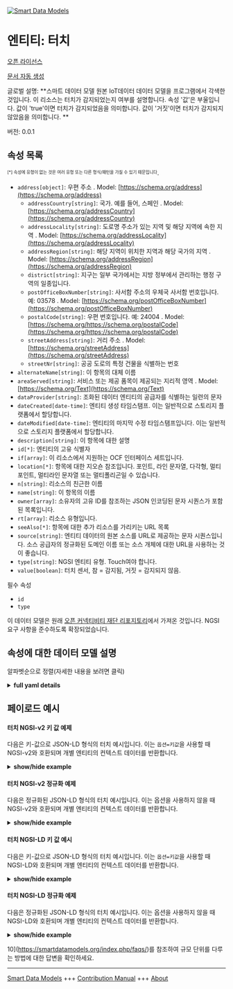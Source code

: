 <!-- 10-Header -->    
[![Smart Data Models](https://smartdatamodels.org/wp-content/uploads/2022/01/SmartDataModels_logo.png "Logo")](https://smartdatamodels.org)    
엔티티: 터치    
=======<!-- /10-Header -->    
<!-- 15-License -->    
[오픈 라이선스](https://github.com/smart-data-models//dataModel.OCF/blob/master/Touch/LICENSE.md)    
[문서 자동 생성](https://docs.google.com/presentation/d/e/2PACX-1vTs-Ng5dIAwkg91oTTUdt8ua7woBXhPnwavZ0FxgR8BsAI_Ek3C5q97Nd94HS8KhP-r_quD4H0fgyt3/pub?start=false&loop=false&delayms=3000#slide=id.gb715ace035_0_60)    
<!-- /15-License -->    
<!-- 20-Description -->    
글로벌 설명: **스마트 데이터 모델 원본 IoT데이터 데이터 모델을 프로그램에서 각색한 것입니다. 이 리소스는 터치가 감지되었는지 여부를 설명합니다. 속성 '값'은 부울입니다. 값이 'true'이면 터치가 감지되었음을 의미합니다. 값이 '거짓'이면 터치가 감지되지 않았음을 의미합니다. **    
버전: 0.0.1    
<!-- /20-Description -->    
<!-- 30-PropertiesList -->    
## 속성 목록    
<sup><sub>[*] 속성에 유형이 없는 것은 여러 유형 또는 다른 형식/패턴을 가질 수 있기 때문입니다</sub></sup>.    
- `address[object]`: 우편 주소  . Model: [https://schema.org/address](https://schema.org/address)	- `addressCountry[string]`: 국가. 예를 들어, 스페인  . Model: [https://schema.org/addressCountry](https://schema.org/addressCountry)    
	- `addressLocality[string]`: 도로명 주소가 있는 지역 및 해당 지역에 속한 지역  . Model: [https://schema.org/addressLocality](https://schema.org/addressLocality)    
	- `addressRegion[string]`: 해당 지역이 위치한 지역과 해당 국가의 지역  . Model: [https://schema.org/addressRegion](https://schema.org/addressRegion)    
	- `district[string]`: 지구는 일부 국가에서는 지방 정부에서 관리하는 행정 구역의 일종입니다.      
	- `postOfficeBoxNumber[string]`: 사서함 주소의 우체국 사서함 번호입니다. 예: 03578  . Model: [https://schema.org/postOfficeBoxNumber](https://schema.org/postOfficeBoxNumber)    
	- `postalCode[string]`: 우편 번호입니다. 예: 24004  . Model: [https://schema.org/https://schema.org/postalCode](https://schema.org/https://schema.org/postalCode)    
	- `streetAddress[string]`: 거리 주소  . Model: [https://schema.org/streetAddress](https://schema.org/streetAddress)    
	- `streetNr[string]`: 공공 도로의 특정 건물을 식별하는 번호      
- `alternateName[string]`: 이 항목의 대체 이름  - `areaServed[string]`: 서비스 또는 제공 품목이 제공되는 지리적 영역  . Model: [https://schema.org/Text](https://schema.org/Text)- `dataProvider[string]`: 조화된 데이터 엔티티의 공급자를 식별하는 일련의 문자  - `dateCreated[date-time]`: 엔티티 생성 타임스탬프. 이는 일반적으로 스토리지 플랫폼에서 할당합니다.  - `dateModified[date-time]`: 엔티티의 마지막 수정 타임스탬프입니다. 이는 일반적으로 스토리지 플랫폼에서 할당합니다.  - `description[string]`: 이 항목에 대한 설명  - `id[*]`: 엔티티의 고유 식별자  - `if[array]`: 이 리소스에서 지원하는 OCF 인터페이스 세트입니다.  - `location[*]`: 항목에 대한 지오숀 참조입니다. 포인트, 라인 문자열, 다각형, 멀티포인트, 멀티라인 문자열 또는 멀티폴리곤일 수 있습니다.  - `n[string]`: 리소스의 친근한 이름  - `name[string]`: 이 항목의 이름  - `owner[array]`: 소유자의 고유 ID를 참조하는 JSON 인코딩된 문자 시퀀스가 포함된 목록입니다.  - `rt[array]`: 리소스 유형입니다.  - `seeAlso[*]`: 항목에 대한 추가 리소스를 가리키는 URL 목록  - `source[string]`: 엔티티 데이터의 원본 소스를 URL로 제공하는 문자 시퀀스입니다. 소스 공급자의 정규화된 도메인 이름 또는 소스 개체에 대한 URL을 사용하는 것이 좋습니다.  - `type[string]`: NGSI 엔티티 유형. Touch여야 합니다.  - `value[boolean]`: 터치 센서, 참 = 감지됨, 거짓 = 감지되지 않음.  <!-- /30-PropertiesList -->    
<!-- 35-RequiredProperties -->    
필수 속성    
- `id`  - `type`  <!-- /35-RequiredProperties -->    
<!-- 40-RequiredProperties -->    
이 데이터 모델은 원래 [오픈 커넥티비티 재단 리포지토리](https://github.com/openconnectivityfoundation/IoTDataModels)에서 가져온 것입니다. NGSI 요구 사항을 준수하도록 확장되었습니다.    
<!-- /40-RequiredProperties -->    
<!-- 50-DataModelHeader -->    
## 속성에 대한 데이터 모델 설명    
알파벳순으로 정렬(자세한 내용을 보려면 클릭)    
<!-- /50-DataModelHeader -->    
<!-- 60-ModelYaml -->    
<details><summary><strong>full yaml details</strong></summary>      
```yaml    
Touch:      
  description: 'Smart Data Models Program adaptation of the original IoTData data Models. This Resource describes whether a touch has been sensed or not. The Property ''value'' is a boolean. A value of ''true'' means that touch has been sensed. A value of ''false'' means that touch not been sensed. '      
  properties:      
    address:      
      description: The mailing address      
      properties:      
        addressCountry:      
          description: 'The country. For example, Spain'      
          type: string      
          x-ngsi:      
            model: https://schema.org/addressCountry      
            type: Property      
        addressLocality:      
          description: 'The locality in which the street address is, and which is in the region'      
          type: string      
          x-ngsi:      
            model: https://schema.org/addressLocality      
            type: Property      
        addressRegion:      
          description: 'The region in which the locality is, and which is in the country'      
          type: string      
          x-ngsi:      
            model: https://schema.org/addressRegion      
            type: Property      
        district:      
          description: 'A district is a type of administrative division that, in some countries, is managed by the local government'      
          type: string      
          x-ngsi:      
            type: Property      
        postOfficeBoxNumber:      
          description: 'The post office box number for PO box addresses. For example, 03578'      
          type: string      
          x-ngsi:      
            model: https://schema.org/postOfficeBoxNumber      
            type: Property      
        postalCode:      
          description: 'The postal code. For example, 24004'      
          type: string      
          x-ngsi:      
            model: https://schema.org/https://schema.org/postalCode      
            type: Property      
        streetAddress:      
          description: The street address      
          type: string      
          x-ngsi:      
            model: https://schema.org/streetAddress      
            type: Property      
        streetNr:      
          description: Number identifying a specific property on a public street      
          type: string      
          x-ngsi:      
            type: Property      
      type: object      
      x-ngsi:      
        model: https://schema.org/address      
        type: Property      
    alternateName:      
      description: An alternative name for this item      
      type: string      
      x-ngsi:      
        type: Property      
    areaServed:      
      description: The geographic area where a service or offered item is provided      
      type: string      
      x-ngsi:      
        model: https://schema.org/Text      
        type: Property      
    dataProvider:      
      description: A sequence of characters identifying the provider of the harmonised data entity      
      type: string      
      x-ngsi:      
        type: Property      
    dateCreated:      
      description: Entity creation timestamp. This will usually be allocated by the storage platform      
      format: date-time      
      type: string      
      x-ngsi:      
        type: Property      
    dateModified:      
      description: Timestamp of the last modification of the entity. This will usually be allocated by the storage platform      
      format: date-time      
      type: string      
      x-ngsi:      
        type: Property      
    description:      
      description: A description of this item      
      type: string      
      x-ngsi:      
        type: Property      
    id:      
      anyOf:      
        - description: Identifier format of any NGSI entity      
          maxLength: 256      
          minLength: 1      
          pattern: ^[\w\-\.\{\}\$\+\*\[\]`|~^@!,:\\]+$      
          type: string      
          x-ngsi:      
            type: Property      
        - description: Identifier format of any NGSI entity      
          format: uri      
          type: string      
          x-ngsi:      
            type: Property      
      description: Unique identifier of the entity      
      x-ngsi:      
        type: Property      
    if:      
      description: The OCF Interface set supported by this Resource.      
      items:      
        enum:      
          - oic.if.s      
          - oic.if.baseline      
        type: string      
      minItems: 2      
      readOnly: true      
      type: array      
      uniqueItems: true      
      x-ngsi:      
        type: Property      
    location:      
      description: 'Geojson reference to the item. It can be Point, LineString, Polygon, MultiPoint, MultiLineString or MultiPolygon'      
      oneOf:      
        - description: Geojson reference to the item. Point      
          properties:      
            bbox:      
              items:      
                type: number      
              minItems: 4      
              type: array      
            coordinates:      
              items:      
                type: number      
              minItems: 2      
              type: array      
            type:      
              enum:      
                - Point      
              type: string      
          required:      
            - type      
            - coordinates      
          title: GeoJSON Point      
          type: object      
          x-ngsi:      
            type: GeoProperty      
        - description: Geojson reference to the item. LineString      
          properties:      
            bbox:      
              items:      
                type: number      
              minItems: 4      
              type: array      
            coordinates:      
              items:      
                items:      
                  type: number      
                minItems: 2      
                type: array      
              minItems: 2      
              type: array      
            type:      
              enum:      
                - LineString      
              type: string      
          required:      
            - type      
            - coordinates      
          title: GeoJSON LineString      
          type: object      
          x-ngsi:      
            type: GeoProperty      
        - description: Geojson reference to the item. Polygon      
          properties:      
            bbox:      
              items:      
                type: number      
              minItems: 4      
              type: array      
            coordinates:      
              items:      
                items:      
                  items:      
                    type: number      
                  minItems: 2      
                  type: array      
                minItems: 4      
                type: array      
              type: array      
            type:      
              enum:      
                - Polygon      
              type: string      
          required:      
            - type      
            - coordinates      
          title: GeoJSON Polygon      
          type: object      
          x-ngsi:      
            type: GeoProperty      
        - description: Geojson reference to the item. MultiPoint      
          properties:      
            bbox:      
              items:      
                type: number      
              minItems: 4      
              type: array      
            coordinates:      
              items:      
                items:      
                  type: number      
                minItems: 2      
                type: array      
              type: array      
            type:      
              enum:      
                - MultiPoint      
              type: string      
          required:      
            - type      
            - coordinates      
          title: GeoJSON MultiPoint      
          type: object      
          x-ngsi:      
            type: GeoProperty      
        - description: Geojson reference to the item. MultiLineString      
          properties:      
            bbox:      
              items:      
                type: number      
              minItems: 4      
              type: array      
            coordinates:      
              items:      
                items:      
                  items:      
                    type: number      
                  minItems: 2      
                  type: array      
                minItems: 2      
                type: array      
              type: array      
            type:      
              enum:      
                - MultiLineString      
              type: string      
          required:      
            - type      
            - coordinates      
          title: GeoJSON MultiLineString      
          type: object      
          x-ngsi:      
            type: GeoProperty      
        - description: Geojson reference to the item. MultiLineString      
          properties:      
            bbox:      
              items:      
                type: number      
              minItems: 4      
              type: array      
            coordinates:      
              items:      
                items:      
                  items:      
                    items:      
                      type: number      
                    minItems: 2      
                    type: array      
                  minItems: 4      
                  type: array      
                type: array      
              type: array      
            type:      
              enum:      
                - MultiPolygon      
              type: string      
          required:      
            - type      
            - coordinates      
          title: GeoJSON MultiPolygon      
          type: object      
          x-ngsi:      
            type: GeoProperty      
      x-ngsi:      
        type: GeoProperty      
    n:      
      description: Friendly name of the Resource      
      maxLength: 64      
      readOnly: true      
      type: string      
      x-ngsi:      
        type: Property      
    name:      
      description: The name of this item      
      type: string      
      x-ngsi:      
        type: Property      
    owner:      
      description: A List containing a JSON encoded sequence of characters referencing the unique Ids of the owner(s)      
      items:      
        anyOf:      
          - description: Identifier format of any NGSI entity      
            maxLength: 256      
            minLength: 1      
            pattern: ^[\w\-\.\{\}\$\+\*\[\]`|~^@!,:\\]+$      
            type: string      
            x-ngsi:      
              type: Property      
          - description: Identifier format of any NGSI entity      
            format: uri      
            type: string      
            x-ngsi:      
              type: Property      
        description: Unique identifier of the entity      
        x-ngsi:      
          type: Property      
      type: array      
      x-ngsi:      
        type: Property      
    rt:      
      description: The Resource Type.      
      items:      
        enum:      
          - oic.r.sensor.touch      
        maxLength: 64      
        type: string      
      minItems: 1      
      readOnly: true      
      type: array      
      uniqueItems: true      
      x-ngsi:      
        type: Property      
    seeAlso:      
      description: list of uri pointing to additional resources about the item      
      oneOf:      
        - items:      
            format: uri      
            type: string      
          minItems: 1      
          type: array      
        - format: uri      
          type: string      
      x-ngsi:      
        type: Property      
    source:      
      description: 'A sequence of characters giving the original source of the entity data as a URL. Recommended to be the fully qualified domain name of the source provider, or the URL to the source object'      
      type: string      
      x-ngsi:      
        type: Property      
    type:      
      description: NGSI entity type. It has to be Touch      
      enum:      
        - Touch      
      type: string      
      x-ngsi:      
        type: Property      
    value:      
      description: 'The touch sensor, true = sensed, false = not sensed.'      
      readOnly: true      
      type: boolean      
      x-ngsi:      
        type: Property      
  required:      
    - id      
    - type      
  type: object      
  x-derived-from: https://github.com/OpenInterConnect/IoTDataModels/blob/master/TouchResURI.swagger.json      
  x-disclaimer: 'Redistribution and use in source and binary forms, with or without modification, are permitted  provided that the license conditions are met. Copyleft (c) 2022 Contributors to Smart Data Models Program'      
  x-license-url: https://github.com/smart-data-models/dataModel.OCF/blob/master/Touch/LICENSE.md      
  x-model-schema: https://smart-data-models.github.io/dataModel.IoTDataModels/Touch/schema.json      
  x-model-tags: OCF      
  x-version: 0.0.1      
```    
</details>      
<!-- /60-ModelYaml -->    
<!-- 70-MiddleNotes -->    
<!-- /70-MiddleNotes -->    
<!-- 80-Examples -->    
## 페이로드 예시    
#### 터치 NGSI-v2 키 값 예제    
다음은 키-값으로 JSON-LD 형식의 터치 예시입니다. 이는 `옵션=키값`을 사용할 때 NGSI-v2와 호환되며 개별 엔티티의 컨텍스트 데이터를 반환합니다.    
<details><summary><strong>show/hide example</strong></summary>      
```json  
{  
  "id": "urn:ngsi-ld:Touch:id:NIDZ:89728507",  
  "dateCreated": "1971-08-23T11:21:33Z",  
  "dateModified": "2008-10-09T07:54:17Z",  
  "source": "Get similar note head free game. Ago if help blood. Year practice phone without still sport guess exist",  
  "name": "Addr",  
  "alternateName": "Dark fly describe when. Their stand draw expect TV star scienti",  
  "description": "Opportunity financial on sit determine perform process. Tend huge interview before.",  
  "dataProvider": "Account relate structure anyone allow some time.",  
  "owner": [  
    "urn:ngsi-ld:Touch:items:PRIP:81746251",  
    "urn:ngsi-ld:Touch:items:SXPR:59698179"  
  ],  
  "seeAlso": [  
    "urn:ngsi-ld:Touch:items:BMXR:44472001"  
  ],  
  "location": {  
    "type": "Point",  
    "coordinates": [  
      25.6702675,  
      -113.845787  
    ]  
  },  
  "address": {  
    "streetAddress": "Report another gas go. So school job rather.",  
    "addressLocality": "Fall color hard bill wind summer sit. Lawyer follow economic season least. Pressure morning either arm.",  
    "addressRegion": "Production despite very change range society. Country environment poor community we. Recent the least law",  
    "addressCountry": "Notice not bag building structure candidate military. Along let real detail change court",  
    "postalCode": "Sing end adult analysis serious field. Generation help somebody check beyond rule sometimes. Describe every under ",  
    "postOfficeBoxNumber": "Research father your kitchen audience if president. Father act system where voice two idea majority.",  
    "streetNr": "Course prevent organization Democrat believe. Loss once assume player visit. Service career campaign test beyond leader.",  
    "district": "Whatever expect notice answer"  
  },  
  "areaServed": "Staff test exist difficult. Assume tough art meeti",  
  "rt": [  
    "oic.r.sensor.touch"  
  ],  
  "value": true,  
  "n": "Walk where hour mission ok final. Article new she recent enough",  
  "if": [  
    "oic.if.s",  
    "oic.if.baseline"  
  ],  
  "type": "Touch"  
}  
```  
</details>    
#### 터치 NGSI-v2 정규화 예제    
다음은 정규화된 JSON-LD 형식의 터치 예시입니다. 이는 옵션을 사용하지 않을 때 NGSI-v2와 호환되며 개별 엔티티의 컨텍스트 데이터를 반환합니다.    
<details><summary><strong>show/hide example</strong></summary>      
```json  
{  
  "id": "urn:ngsi-ld:Touch:id:NIDZ:89728507",  
  "dateCreated": {  
    "type": "DateTime",  
    "value": "1971-08-23T11:21:33Z"  
  },  
  "dateModified": {  
    "type": "DateTime",  
    "value": "2008-10-09T07:54:17Z"  
  },  
  "source": {  
    "type": "Text",  
    "value": "Get similar note head free game. Ago if help blood. Year practice phone without still sport guess exist"  
  },  
  "name": {  
    "type": "Text",  
    "value": "Addr"  
  },  
  "alternateName": {  
    "type": "Text",  
    "value": "Dark fly describe when. Their stand draw expect TV star scienti"  
  },  
  "description": {  
    "type": "Text",  
    "value": "Opportunity financial on sit determine perform process. Tend huge interview before."  
  },  
  "dataProvider": {  
    "type": "Text",  
    "value": "Account relate structure anyone allow some time."  
  },  
  "owner": {  
    "type": "StructuredValue",  
    "value": [  
      "urn:ngsi-ld:Touch:items:PRIP:81746251",  
      "urn:ngsi-ld:Touch:items:SXPR:59698179"  
    ]  
  },  
  "seeAlso": {  
    "type": "StructuredValue",  
    "value": [  
      "urn:ngsi-ld:Touch:items:BMXR:44472001"  
    ]  
  },  
  "location": {  
    "type": "geo:json",  
    "value": {  
      "type": "Point",  
      "coordinates": [  
        25.6702675,  
        -113.845787  
      ]  
    }  
  },  
  "address": {  
    "type": "StructuredValue",  
    "value": {  
      "streetAddress": "Report another gas go. So school job rather.",  
      "addressLocality": "Fall color hard bill wind summer sit. Lawyer follow economic season least. Pressure morning either arm.",  
      "addressRegion": "Production despite very change range society. Country environment poor community we. Recent the least law",  
      "addressCountry": "Notice not bag building structure candidate military. Along let real detail change court",  
      "postalCode": "Sing end adult analysis serious field. Generation help somebody check beyond rule sometimes. Describe every under ",  
      "postOfficeBoxNumber": "Research father your kitchen audience if president. Father act system where voice two idea majority.",  
      "streetNr": "Course prevent organization Democrat believe. Loss once assume player visit. Service career campaign test beyond leader.",  
      "district": "Whatever expect notice answer"  
    }  
  },  
  "areaServed": {  
    "type": "Text",  
    "value": "Staff test exist difficult. Assume tough art meeti"  
  },  
  "rt": {  
    "type": "StructuredValue",  
    "value": [  
      "oic.r.sensor.touch"  
    ]  
  },  
  "value": {  
    "type": "Boolean",  
    "value": true  
  },  
  "n": {  
    "type": "Text",  
    "value": "Walk where hour mission ok final. Article new she recent enough"  
  },  
  "if": {  
    "type": "StructuredValue",  
    "value": [  
      "oic.if.s",  
      "oic.if.baseline"  
    ]  
  },  
  "type": "Touch"  
}  
```  
</details>    
#### 터치 NGSI-LD 키 값 예시    
다음은 키-값으로 JSON-LD 형식의 터치 예시입니다. 이는 `옵션=키값`을 사용할 때 NGSI-LD와 호환되며 개별 엔티티의 컨텍스트 데이터를 반환합니다.    
<details><summary><strong>show/hide example</strong></summary>      
```json  
{  
  "id": "urn:ngsi-ld:Touch:id:NIDZ:89728507",  
  "dateCreated": "1971-08-23T11:21:33Z",  
  "dateModified": "2008-10-09T07:54:17Z",  
  "source": "Get similar note head free game. Ago if help blood. Year practice phone without still sport guess exist",  
  "name": "Addr",  
  "alternateName": "Dark fly describe when. Their stand draw expect TV star scienti",  
  "description": "Opportunity financial on sit determine perform process. Tend huge interview before.",  
  "dataProvider": "Account relate structure anyone allow some time.",  
  "owner": [  
    "urn:ngsi-ld:Touch:items:PRIP:81746251",  
    "urn:ngsi-ld:Touch:items:SXPR:59698179"  
  ],  
  "seeAlso": [  
    "urn:ngsi-ld:Touch:items:BMXR:44472001"  
  ],  
  "location": {  
    "type": "Point",  
    "coordinates": [  
      25.6702675,  
      -113.845787  
    ]  
  },  
  "address": {  
    "streetAddress": "Report another gas go. So school job rather.",  
    "addressLocality": "Fall color hard bill wind summer sit. Lawyer follow economic season least. Pressure morning either arm.",  
    "addressRegion": "Production despite very change range society. Country environment poor community we. Recent the least law",  
    "addressCountry": "Notice not bag building structure candidate military. Along let real detail change court",  
    "postalCode": "Sing end adult analysis serious field. Generation help somebody check beyond rule sometimes. Describe every under ",  
    "postOfficeBoxNumber": "Research father your kitchen audience if president. Father act system where voice two idea majority.",  
    "streetNr": "Course prevent organization Democrat believe. Loss once assume player visit. Service career campaign test beyond leader.",  
    "district": "Whatever expect notice answer"  
  },  
  "areaServed": "Staff test exist difficult. Assume tough art meeti",  
  "rt": [  
    "oic.r.sensor.touch"  
  ],  
  "value": true,  
  "n": "Walk where hour mission ok final. Article new she recent enough",  
  "if": [  
    "oic.if.s",  
    "oic.if.baseline"  
  ],  
  "type": "Touch",  
  "@context": [  
    "https://smartdatamodels.org/context.jsonld"  
  ]  
}  
```  
</details>    
#### 터치 NGSI-LD 정규화 예제    
다음은 정규화된 JSON-LD 형식의 터치 예시입니다. 이는 옵션을 사용하지 않을 때 NGSI-LD와 호환되며 개별 엔티티의 컨텍스트 데이터를 반환합니다.    
<details><summary><strong>show/hide example</strong></summary>      
```json  
{  
    "id": "urn:ngsi-ld:Touch:id:NIDZ:89728507",  
    "dateCreated": {  
        "type": "Property",  
        "value": {  
            "@type": "DateTime",  
            "@value": "1971-08-23T11:21:33Z"  
        }  
    },  
    "dateModified": {  
        "type": "Property",  
        "value": {  
            "@type": "DateTime",  
            "@value": "2008-10-09T07:54:17Z"  
        }  
    },  
    "source": {  
        "type": "Property",  
        "value": "Get similar note head free game. Ago if help blood. Year practice phone without still sport guess exist"  
    },  
    "name": {  
        "type": "Property",  
        "value": "Addr"  
    },  
    "alternateName": {  
        "type": "Property",  
        "value": "Dark fly describe when. Their stand draw expect TV star scienti"  
    },  
    "description": {  
        "type": "Property",  
        "value": "Opportunity financial on sit determine perform process. Tend huge interview before."  
    },  
    "dataProvider": {  
        "type": "Property",  
        "value": "Account relate structure anyone allow some time."  
    },  
    "owner": {  
        "type": "Property",  
        "value": [  
            "urn:ngsi-ld:Touch:items:PRIP:81746251",  
            "urn:ngsi-ld:Touch:items:SXPR:59698179"  
        ]  
    },  
    "seeAlso": {  
        "type": "Property",  
        "value": [  
            "urn:ngsi-ld:Touch:items:BMXR:44472001"  
        ]  
    },  
    "location": {  
        "type": "GeoProperty",  
        "value": {  
            "type": "Point",  
            "coordinates": [  
                25.6702675,  
                -113.845787  
            ]  
        }  
    },  
    "address": {  
        "type": "Property",  
        "value": {  
            "streetAddress": "Report another gas go. So school job rather.",  
            "addressLocality": "Fall color hard bill wind summer sit. Lawyer follow economic season least. Pressure morning either arm.",  
            "addressRegion": "Production despite very change range society. Country environment poor community we. Recent the least law",  
            "addressCountry": "Notice not bag building structure candidate military. Along let real detail change court",  
            "postalCode": "Sing end adult analysis serious field. Generation help somebody check beyond rule sometimes. Describe every under ",  
            "postOfficeBoxNumber": "Research father your kitchen audience if president. Father act system where voice two idea majority.",  
            "streetNr": "Course prevent organization Democrat believe. Loss once assume player visit. Service career campaign test beyond leader.",  
            "district": "Whatever expect notice answer"  
        }  
    },  
    "areaServed": {  
        "type": "Property",  
        "value": "Staff test exist difficult. Assume tough art meeti"  
    },  
    "rt": {  
        "type": "Property",  
        "value": [  
            "oic.r.sensor.touch"  
        ]  
    },  
    "value": {  
        "type": "Property",  
        "value": true  
    },  
    "n": {  
        "type": "Property",  
        "value": "Walk where hour mission ok final. Article new she recent enough"  
    },  
    "if": {  
        "type": "Property",  
        "value": [  
            "oic.if.s",  
            "oic.if.baseline"  
        ]  
    },  
    "type": "Touch",  
    "@context": [  
        "https://smartdatamodels.org/context.jsonld"  
    ]  
}  
```  
</details><!-- /80-Examples -->    
<!-- 90-FooterNotes -->    
<!-- /90-FooterNotes -->    
<!-- 95-Units -->    
10](https://smartdatamodels.org/index.php/faqs/)를 참조하여 규모 단위를 다루는 방법에 대한 답변을 확인하세요.    
<!-- /95-Units -->    
<!-- 97-LastFooter -->    
---    
[Smart Data Models](https://smartdatamodels.org) +++ [Contribution Manual](https://bit.ly/contribution_manual) +++ [About](https://bit.ly/Introduction_SDM)<!-- /97-LastFooter -->    
